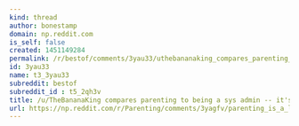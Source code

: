 ```yaml
---
kind: thread
author: bonestamp
domain: np.reddit.com
is_self: false
created: 1451149284
permalink: /r/bestof/comments/3yau33/uthebananaking_compares_parenting_to_being_a_sys/
id: 3yau33
name: t3_3yau33
subreddit: bestof
subreddit_id : t5_2qh3v
title: /u/TheBananaKing compares parenting to being a sys admin -- it's surprisingly specific and useful advice, not to mention funny
url: https://np.reddit.com/r/Parenting/comments/3yagfv/parenting_is_a_lot_like_sysadminning/
---
```



